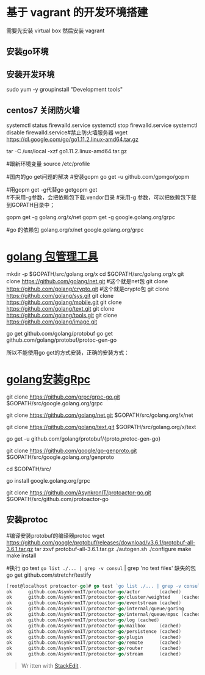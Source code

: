 # 基于 vagrant 的开发环境搭建

需要先安装 virtual box  然后安装  vagrant 


## 安装go环境


## 安装开发环境
sudo yum -y groupinstall "Development tools"


## centos7 关闭防火墙
systemctl status firewalld.service
systemctl stop firewalld.service
systemctl disable firewalld.service#禁止防火墙服务器
wget https://dl.google.com/go/go1.11.2.linux-amd64.tar.gz

tar -C /usr/local -xzf go1.11.2.linux-amd64.tar.gz


#跟新环境变量
source /etc/profile

#国内的go get问题的解决
#安装gopm
go get -u github.com/gpmgo/gopm

#用gopm get -g代替go getgopm get  
#不采用-g参数，会把依赖包下载.vendor目录 
#采用-g 参数，可以把依赖包下载到GOPATH目录中；

gopm get -g golang.org/x/net
gopm get -g google.golang.org/grpc

#go 的依赖包
golang.org/x/net
google.golang.org/grpc


# [golang 包管理工具](https://blog.csdn.net/fenglailea/article/details/79107124)

mkdir -p $GOPATH/src/golang.org/x
cd $GOPATH/src/golang.org/x
git clone https://github.com/golang/net.git #这个就是net包
git clone https://github.com/golang/crypto.git #这个就是crypto包
git clone https://github.com/golang/sys.git
git clone https://github.com/golang/mobile.git
git clone https://github.com/golang/text.git
git clone https://github.com/golang/tools.git
git clone https://github.com/golang/image.git

go get github.com/golang/protobuf
go get github.com/golang/protobuf/protoc-gen-go

所以不能使用go get的方式安装，正确的安装方式：

# [golang安装gRpc](https://www.jianshu.com/p/dba4c7a6d608)
git clone https://github.com/grpc/grpc-go.git $GOPATH/src/google.golang.org/grpc

git clone https://github.com/golang/net.git $GOPATH/src/golang.org/x/net

git clone https://github.com/golang/text.git $GOPATH/src/golang.org/x/text

go get -u github.com/golang/protobuf/{proto,protoc-gen-go}

git clone https://github.com/google/go-genproto.git $GOPATH/src/google.golang.org/genproto

cd $GOPATH/src/

go install google.golang.org/grpc


git clone https://github.com/AsynkronIT/protoactor-go.git $GOPATH/src/github.com/protoactor-go

## 安装protoc
#编译安装protobuf的编译器protoc
wget https://github.com/google/protobuf/releases/download/v3.6.1/protobuf-all-3.6.1.tar.gz
tar zxvf protobuf-all-3.6.1.tar.gz
./autogen.sh
./configure
make
make install




#执行 
go test `go list ./... | grep -v consul` | grep 'no test files'
缺失的包
go get github.com/stretchr/testify


```go
[root@localhost protoactor-go]# go test `go list ./... | grep -v consul` | grep 'ok'           
ok      github.com/AsynkronIT/protoactor-go/actor       (cached)
ok      github.com/AsynkronIT/protoactor-go/cluster/weighted    (cached) [no tests to run]
ok      github.com/AsynkronIT/protoactor-go/eventstream (cached)
ok      github.com/AsynkronIT/protoactor-go/internal/queue/goring       (cached)
ok      github.com/AsynkronIT/protoactor-go/internal/queue/mpsc (cached)
ok      github.com/AsynkronIT/protoactor-go/log (cached)
ok      github.com/AsynkronIT/protoactor-go/mailbox     (cached)
ok      github.com/AsynkronIT/protoactor-go/persistence (cached)
ok      github.com/AsynkronIT/protoactor-go/plugin      (cached)
ok      github.com/AsynkronIT/protoactor-go/remote      (cached)
ok      github.com/AsynkronIT/protoactor-go/router      (cached)
ok      github.com/AsynkronIT/protoactor-go/stream      (cached)
```


> Wr
itten with [StackEdit](https://stackedit.io/)
.
<!--stackedit_data:
eyJoaXN0b3J5IjpbNzQ1NTUzNTI0LDEwNjY3NDQ4MzIsLTEzOD
YwODI1MDUsLTMwNzYwNjY1NV19
-->